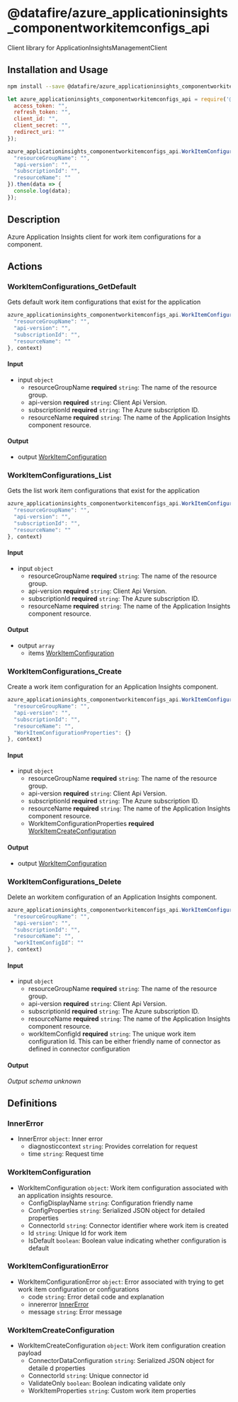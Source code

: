 # @datafire/azure_applicationinsights_componentworkitemconfigs_api

Client library for ApplicationInsightsManagementClient

## Installation and Usage
```bash
npm install --save @datafire/azure_applicationinsights_componentworkitemconfigs_api
```
```js
let azure_applicationinsights_componentworkitemconfigs_api = require('@datafire/azure_applicationinsights_componentworkitemconfigs_api').create({
  access_token: "",
  refresh_token: "",
  client_id: "",
  client_secret: "",
  redirect_uri: ""
});

azure_applicationinsights_componentworkitemconfigs_api.WorkItemConfigurations_GetDefault({
  "resourceGroupName": "",
  "api-version": "",
  "subscriptionId": "",
  "resourceName": ""
}).then(data => {
  console.log(data);
});
```

## Description

Azure Application Insights client for work item configurations for a component.

## Actions

### WorkItemConfigurations_GetDefault
Gets default work item configurations that exist for the application


```js
azure_applicationinsights_componentworkitemconfigs_api.WorkItemConfigurations_GetDefault({
  "resourceGroupName": "",
  "api-version": "",
  "subscriptionId": "",
  "resourceName": ""
}, context)
```

#### Input
* input `object`
  * resourceGroupName **required** `string`: The name of the resource group.
  * api-version **required** `string`: Client Api Version.
  * subscriptionId **required** `string`: The Azure subscription ID.
  * resourceName **required** `string`: The name of the Application Insights component resource.

#### Output
* output [WorkItemConfiguration](#workitemconfiguration)

### WorkItemConfigurations_List
Gets the list work item configurations that exist for the application


```js
azure_applicationinsights_componentworkitemconfigs_api.WorkItemConfigurations_List({
  "resourceGroupName": "",
  "api-version": "",
  "subscriptionId": "",
  "resourceName": ""
}, context)
```

#### Input
* input `object`
  * resourceGroupName **required** `string`: The name of the resource group.
  * api-version **required** `string`: Client Api Version.
  * subscriptionId **required** `string`: The Azure subscription ID.
  * resourceName **required** `string`: The name of the Application Insights component resource.

#### Output
* output `array`
  * items [WorkItemConfiguration](#workitemconfiguration)

### WorkItemConfigurations_Create
Create a work item configuration for an Application Insights component.


```js
azure_applicationinsights_componentworkitemconfigs_api.WorkItemConfigurations_Create({
  "resourceGroupName": "",
  "api-version": "",
  "subscriptionId": "",
  "resourceName": "",
  "WorkItemConfigurationProperties": {}
}, context)
```

#### Input
* input `object`
  * resourceGroupName **required** `string`: The name of the resource group.
  * api-version **required** `string`: Client Api Version.
  * subscriptionId **required** `string`: The Azure subscription ID.
  * resourceName **required** `string`: The name of the Application Insights component resource.
  * WorkItemConfigurationProperties **required** [WorkItemCreateConfiguration](#workitemcreateconfiguration)

#### Output
* output [WorkItemConfiguration](#workitemconfiguration)

### WorkItemConfigurations_Delete
Delete an workitem configuration of an Application Insights component.


```js
azure_applicationinsights_componentworkitemconfigs_api.WorkItemConfigurations_Delete({
  "resourceGroupName": "",
  "api-version": "",
  "subscriptionId": "",
  "resourceName": "",
  "workItemConfigId": ""
}, context)
```

#### Input
* input `object`
  * resourceGroupName **required** `string`: The name of the resource group.
  * api-version **required** `string`: Client Api Version.
  * subscriptionId **required** `string`: The Azure subscription ID.
  * resourceName **required** `string`: The name of the Application Insights component resource.
  * workItemConfigId **required** `string`: The unique work item configuration Id. This can be either friendly name of connector as defined in connector configuration

#### Output
*Output schema unknown*



## Definitions

### InnerError
* InnerError `object`: Inner error
  * diagnosticcontext `string`: Provides correlation for request
  * time `string`: Request time

### WorkItemConfiguration
* WorkItemConfiguration `object`: Work item configuration associated with an application insights resource.
  * ConfigDisplayName `string`: Configuration friendly name
  * ConfigProperties `string`: Serialized JSON object for detailed properties
  * ConnectorId `string`: Connector identifier where work item is created
  * Id `string`: Unique Id for work item
  * IsDefault `boolean`: Boolean value indicating whether configuration is default

### WorkItemConfigurationError
* WorkItemConfigurationError `object`: Error associated with trying to get work item configuration or configurations
  * code `string`: Error detail code and explanation
  * innererror [InnerError](#innererror)
  * message `string`: Error message

### WorkItemCreateConfiguration
* WorkItemCreateConfiguration `object`: Work item configuration creation payload
  * ConnectorDataConfiguration `string`: Serialized JSON object for detaile d properties
  * ConnectorId `string`: Unique connector id
  * ValidateOnly `boolean`: Boolean indicating validate only
  * WorkItemProperties `string`: Custom work item properties


